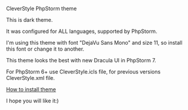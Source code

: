 CleverStyle PhpStorm theme

This is dark theme.

It was configured for ALL languages, supported by PhpStorm.

I'm using this theme with font "DejaVu Sans Mono" and size 11, so install this font or change it to another.

This theme looks the best with new Dracula UI in PhpStorm 7.

For PhpStorm 6+ use CleverStyle.icls file, for previous versions CleverStyle.xml file.

[How to install theme](http://lmgtfy.com/?q=phpstorm+instal+theme)

I hope you will like it:)

